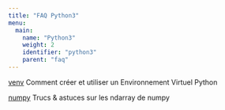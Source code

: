 ```yaml
---
title: "FAQ Python3"
menu:
  main:
    name: "Python3"
    weight: 2
    identifier: "python3"
    parent: "faq"
---
```


[venv](venv/) Comment créer et utiliser un Environnement Virtuel Python

[numpy](pi/) Trucs & astuces sur les ndarray de numpy
